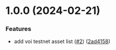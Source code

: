 # 1.0.0 (2024-02-21)


### Features

* add voi testnet asset list ([#2](https://github.com/agoralabs-sh/avm-asset-list/issues/2)) ([2ad4158](https://github.com/agoralabs-sh/avm-asset-list/commit/2ad4158b5c16a0a91c2924a11e6c1b754d4e6f6a))
